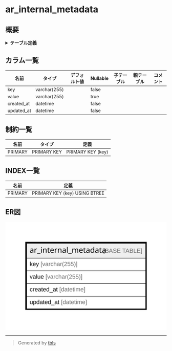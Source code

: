 # ar_internal_metadata

## 概要

<details>
<summary><strong>テーブル定義</strong></summary>

```sql
CREATE TABLE `ar_internal_metadata` (
  `key` varchar(255) NOT NULL,
  `value` varchar(255) DEFAULT NULL,
  `created_at` datetime NOT NULL,
  `updated_at` datetime NOT NULL,
  PRIMARY KEY (`key`)
) ENGINE=InnoDB DEFAULT CHARSET=utf8
```

</details>

## カラム一覧

| 名前         | タイプ          | デフォルト値       | Nullable | 子テーブル      | 親テーブル      | コメント     |
| ---------- | ------------ | ------------ | -------- | ---------- | ---------- | -------- |
| key        | varchar(255) |              | false    |            |            |          |
| value      | varchar(255) |              | true     |            |            |          |
| created_at | datetime     |              | false    |            |            |          |
| updated_at | datetime     |              | false    |            |            |          |

## 制約一覧

| 名前      | タイプ         | 定義                |
| ------- | ----------- | ----------------- |
| PRIMARY | PRIMARY KEY | PRIMARY KEY (key) |

## INDEX一覧

| 名前      | 定義                            |
| ------- | ----------------------------- |
| PRIMARY | PRIMARY KEY (key) USING BTREE |

## ER図

![er](ar_internal_metadata.svg)

---

> Generated by [tbls](https://github.com/k1LoW/tbls)
